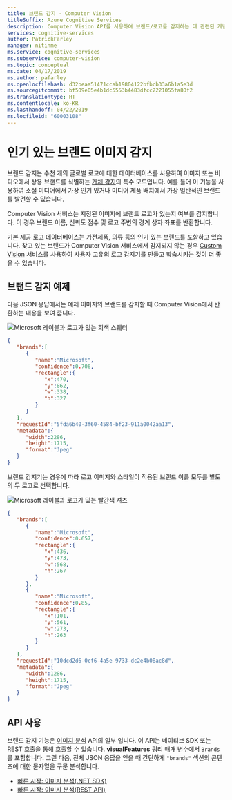```yaml
---
title: 브랜드 감지 - Computer Vision
titleSuffix: Azure Cognitive Services
description: Computer Vision API를 사용하여 브랜드/로고를 감지하는 데 관련된 개념입니다.
services: cognitive-services
author: PatrickFarley
manager: nitinme
ms.service: cognitive-services
ms.subservice: computer-vision
ms.topic: conceptual
ms.date: 04/17/2019
ms.author: pafarley
ms.openlocfilehash: d32beaa51471ccab19804122bfbcb33a6b1a5e3d
ms.sourcegitcommit: bf509e05e4b1dc5553b4483dfcc2221055fa80f2
ms.translationtype: HT
ms.contentlocale: ko-KR
ms.lasthandoff: 04/22/2019
ms.locfileid: "60003108"
---
```

# <a name="detect-popular-brands-in-images"></a>인기 있는 브랜드 이미지 감지

브랜드 감지는 수천 개의 글로벌 로고에 대한 데이터베이스를 사용하여 이미지 또는 비디오에서 상용 브랜드를 식별하는 [개체 감지](concept-object-detection.md)의 특수 모드입니다. 예를 들어 이 기능을 사용하여 소셜 미디어에서 가장 인기 있거나 미디어 제품 배치에서 가장 일반적인 브랜드를 발견할 수 있습니다.

Computer Vision 서비스는 지정된 이미지에 브랜드 로고가 있는지 여부를 감지합니다. 이 경우 브랜드 이름, 신뢰도 점수 및 로고 주변의 경계 상자 좌표를 반환합니다.

기본 제공 로고 데이터베이스는 가전제품, 의류 등의 인기 있는 브랜드를 포함하고 있습니다. 찾고 있는 브랜드가 Computer Vision 서비스에서 감지되지 않는 경우 [Custom Vision](https://docs.microsoft.com/azure/cognitive-services/Custom-Vision-Service/) 서비스를 사용하여 사용자 고유의 로고 감지기를 만들고 학습시키는 것이 더 좋을 수 있습니다.

## <a name="brand-detection-example"></a>브랜드 감지 예제

다음 JSON 응답에서는 예제 이미지의 브랜드를 감지할 때 Computer Vision에서 반환하는 내용을 보여 줍니다.

![Microsoft 레이블과 로고가 있는 회색 스웨터](./Images/gray-shirt-logo.jpg)

```json
{
   "brands":[
      {
         "name":"Microsoft",
         "confidence":0.706,
         "rectangle":{
            "x":470,
            "y":862,
            "w":338,
            "h":327
         }
      }
   ],
   "requestId":"5fda6b40-3f60-4584-bf23-911a0042aa13",
   "metadata":{
      "width":2286,
      "height":1715,
      "format":"Jpeg"
   }
}
```
브랜드 감지기는 경우에 따라 로고 이미지와 스타일이 적용된 브랜드 이름 모두를 별도의 두 로고로 선택합니다.

![Microsoft 레이블과 로고가 있는 빨간색 셔츠](./Images/red-shirt-logo.jpg)

```json
{
   "brands":[
      {
         "name":"Microsoft",
         "confidence":0.657,
         "rectangle":{
            "x":436,
            "y":473,
            "w":568,
            "h":267
         }
      },
      {
         "name":"Microsoft",
         "confidence":0.85,
         "rectangle":{
            "x":101,
            "y":561,
            "w":273,
            "h":263
         }
      }
   ],
   "requestId":"10dcd2d6-0cf6-4a5e-9733-dc2e4b08ac8d",
   "metadata":{
      "width":1286,
      "height":1715,
      "format":"Jpeg"
   }
}
```

## <a name="use-the-api"></a>API 사용

브랜드 감지 기능은 [이미지 분석](https://westcentralus.dev.cognitive.microsoft.com/docs/services/5adf991815e1060e6355ad44/operations/56f91f2e778daf14a499e1fa) API의 일부 입니다. 이 API는 네이티브 SDK 또는 REST 호출을 통해 호출할 수 있습니다. **visualFeatures** 쿼리 매개 변수에서 `Brands`를 포함합니다. 그런 다음, 전체 JSON 응답을 얻을 때 간단하게 `"brands"` 섹션의 콘텐츠에 대한 문자열을 구문 분석합니다.

* [빠른 시작: 이미지 분석(.NET SDK)](./quickstarts-sdk/csharp-analyze-sdk.md)
* [빠른 시작: 이미지 분석(REST API)](./quickstarts/csharp-analyze.md)
